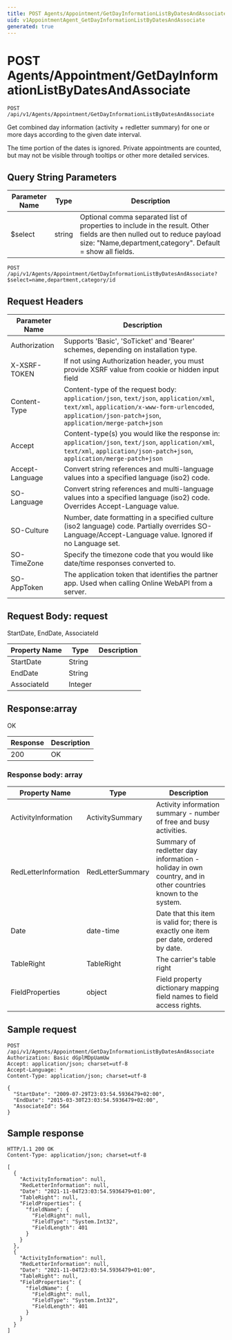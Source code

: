 ```yaml
---
title: POST Agents/Appointment/GetDayInformationListByDatesAndAssociate
uid: v1AppointmentAgent_GetDayInformationListByDatesAndAssociate
generated: true
---
```


# POST Agents/Appointment/GetDayInformationListByDatesAndAssociate

```http
POST /api/v1/Agents/Appointment/GetDayInformationListByDatesAndAssociate
```

Get combined day information (activity + redletter summary) for one or more days according to the given date interval.


The time portion of the dates is ignored. Private appointments are counted, but may not be visible through tooltips or other more detailed services.






## Query String Parameters

| Parameter Name | Type |  Description |
|----------------|------|--------------|
| $select | string |  Optional comma separated list of properties to include in the result. Other fields are then nulled out to reduce payload size: "Name,department,category". Default = show all fields. |

```http
POST /api/v1/Agents/Appointment/GetDayInformationListByDatesAndAssociate?$select=name,department,category/id
```


## Request Headers

| Parameter Name | Description |
|----------------|-------------|
| Authorization  | Supports 'Basic', 'SoTicket' and 'Bearer' schemes, depending on installation type. |
| X-XSRF-TOKEN   | If not using Authorization header, you must provide XSRF value from cookie or hidden input field |
| Content-Type | Content-type of the request body: `application/json`, `text/json`, `application/xml`, `text/xml`, `application/x-www-form-urlencoded`, `application/json-patch+json`, `application/merge-patch+json` |
| Accept         | Content-type(s) you would like the response in: `application/json`, `text/json`, `application/xml`, `text/xml`, `application/json-patch+json`, `application/merge-patch+json` |
| Accept-Language | Convert string references and multi-language values into a specified language (iso2) code. |
| SO-Language | Convert string references and multi-language values into a specified language (iso2) code. Overrides Accept-Language value. |
| SO-Culture | Number, date formatting in a specified culture (iso2 language) code. Partially overrides SO-Language/Accept-Language value. Ignored if no Language set. |
| SO-TimeZone | Specify the timezone code that you would like date/time responses converted to. |
| SO-AppToken | The application token that identifies the partner app. Used when calling Online WebAPI from a server. |

## Request Body: request 

StartDate, EndDate, AssociateId 

| Property Name | Type |  Description |
|----------------|------|--------------|
| StartDate | String |  |
| EndDate | String |  |
| AssociateId | Integer |  |

## Response:array

OK

| Response | Description |
|----------------|-------------|
| 200 | OK |

### Response body: array

| Property Name | Type |  Description |
|----------------|------|--------------|
| ActivityInformation | ActivitySummary | Activity information summary - number of free and busy activities. |
| RedLetterInformation | RedLetterSummary | Summary of redletter day information - holiday in own country, and in other countries known to the system. |
| Date | date-time | Date that this item is valid for; there is exactly one item per date, ordered by date. |
| TableRight | TableRight | The carrier's table right |
| FieldProperties | object | Field property dictionary mapping field names to field access rights. |

## Sample request

```http!
POST /api/v1/Agents/Appointment/GetDayInformationListByDatesAndAssociate
Authorization: Basic dGplMDpUamUw
Accept: application/json; charset=utf-8
Accept-Language: *
Content-Type: application/json; charset=utf-8

{
  "StartDate": "2009-07-29T23:03:54.5936479+02:00",
  "EndDate": "2015-03-30T23:03:54.5936479+02:00",
  "AssociateId": 564
}
```

## Sample response

```http_
HTTP/1.1 200 OK
Content-Type: application/json; charset=utf-8

[
  {
    "ActivityInformation": null,
    "RedLetterInformation": null,
    "Date": "2021-11-04T23:03:54.5936479+01:00",
    "TableRight": null,
    "FieldProperties": {
      "fieldName": {
        "FieldRight": null,
        "FieldType": "System.Int32",
        "FieldLength": 401
      }
    }
  },
  {
    "ActivityInformation": null,
    "RedLetterInformation": null,
    "Date": "2021-11-04T23:03:54.5936479+01:00",
    "TableRight": null,
    "FieldProperties": {
      "fieldName": {
        "FieldRight": null,
        "FieldType": "System.Int32",
        "FieldLength": 401
      }
    }
  }
]
```